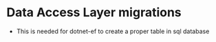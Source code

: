 # Data Access Layer migrations
- This is needed for dotnet-ef to create a proper table in sql database
